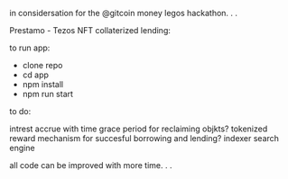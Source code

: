 in considersation for the @gitcoin money legos hackathon. . .

Prestamo - Tezos NFT collaterized lending:

to run app:
- clone repo
- cd app
- npm install
- npm run start


to do:

intrest accrue with time
grace period for reclaiming objkts?
tokenized reward mechanism for succesful borrowing and lending?
indexer
search engine


all code can be improved with more time. . .

